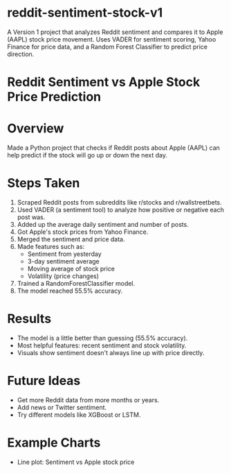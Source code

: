 # reddit-sentiment-stock-v1
A Version 1 project that analyzes Reddit sentiment and compares it to Apple (AAPL) stock price movement. Uses VADER for sentiment scoring, Yahoo Finance for price data, and a Random Forest Classifier to predict price direction.

# Reddit Sentiment vs Apple Stock Price Prediction
# Overview
Made a Python project that checks if Reddit posts about Apple (AAPL) can help predict if the stock will go up or down the next day.

# Steps Taken

1. Scraped Reddit posts from subreddits like r/stocks and r/wallstreetbets.
2. Used VADER (a sentiment tool) to analyze how positive or negative each post was.
3. Added up the average daily sentiment and number of posts.
4. Got Apple's stock prices from Yahoo Finance.
5. Merged the sentiment and price data.
6. Made features such as:
   - Sentiment from yesterday
   - 3-day sentiment average
   - Moving average of stock price
   - Volatility (price changes)
7. Trained a RandomForestClassifier model.
8. The model reached 55.5% accuracy.

# Results
- The model is a little better than guessing (55.5% accuracy).
- Most helpful features: recent sentiment and stock volatility.
- Visuals show sentiment doesn't always line up with price directly.

# Future Ideas
- Get more Reddit data from more months or years.
- Add news or Twitter sentiment.
- Try different models like XGBoost or LSTM.

# Example Charts
- Line plot: Sentiment vs Apple stock price
